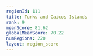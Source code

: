 ```yaml
---
regionId: 111
title: Turks and Caicos Islands
rank: 9
meanScore: 81.62
globalMeanScore: 70.22
numRegions: 220
layout: region_score
---
```


